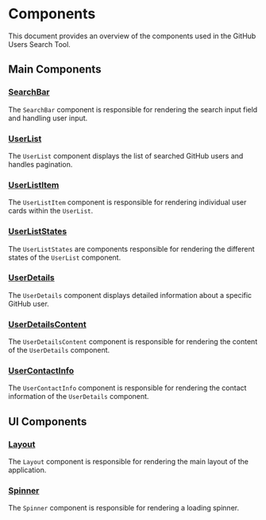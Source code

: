 # Components

This document provides an overview of the components used in the GitHub Users Search Tool.

## Main Components

### [SearchBar](./components/SearchBar.md)

The `SearchBar` component is responsible for rendering the search input field and handling user input.

### [UserList](./components/user/UserList.md)

The `UserList` component displays the list of searched GitHub users and handles pagination.

### [UserListItem](./components/user/UserListItem.md)

The `UserListItem` component is responsible for rendering individual user cards within the `UserList`.

### [UserListStates](./components/user/UserListStates.md)

The `UserListStates` are components responsible for rendering the different states of the `UserList` component.

### [UserDetails](./components/user/UserDetails.md)

The `UserDetails` component displays detailed information about a specific GitHub user.

### [UserDetailsContent](./components/user/UserDetailsContent.md)

The `UserDetailsContent` component is responsible for rendering the content of the `UserDetails` component.

### [UserContactInfo](./components/user/UserContactInfo.md)

The `UserContactInfo` component is responsible for rendering the contact information of the `UserDetails` component.

## UI Components

### [Layout](./components/Layout.md)

The `Layout` component is responsible for rendering the main layout of the application.

### [Spinner](./components/Spinner.md)

The `Spinner` component is responsible for rendering a loading spinner.
